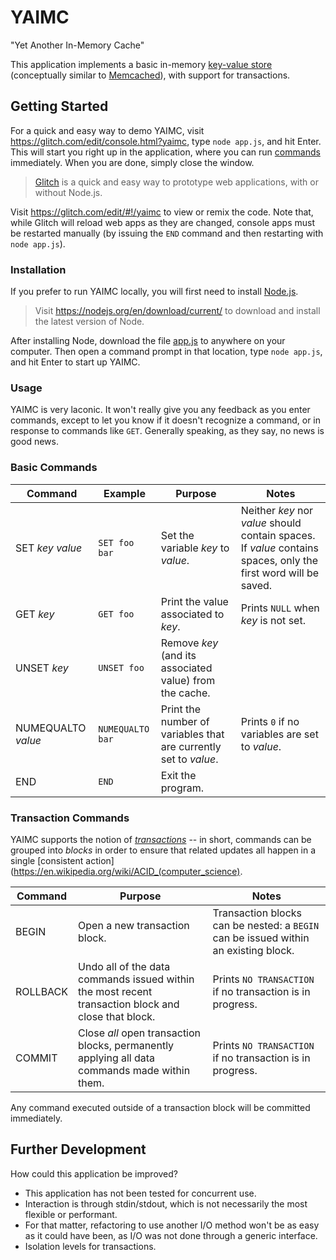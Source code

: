 # YAIMC
"Yet Another In-Memory Cache"

This application implements a basic in-memory [key-value store](https://en.wikipedia.org/wiki/Key-value_database) (conceptually similar to [Memcached](https://memcached.org/)), with support for transactions.

## Getting Started

For a quick and easy way to demo YAIMC, visit https://glitch.com/edit/console.html?yaimc, type `node app.js`, and hit Enter. This will start you right up in the application, where you can run [commands](#basic-commands) immediately. When you are done, simply close the window.

> [Glitch](https://glitch.com/) is a quick and easy way to prototype web applications, with or without Node.js.

Visit https://glitch.com/edit/#!/yaimc to view or remix the code. Note that, while Glitch will reload web apps as they are changed, console apps must be restarted manually (by issuing the `END` command and then restarting with `node app.js`).

### Installation

If you prefer to run YAIMC locally, you will first need to install [Node.js](https://nodejs.org).

> Visit https://nodejs.org/en/download/current/ to download and install the latest version of Node.

After installing Node, download the file [app.js](app.js) to anywhere on your computer. Then open a command prompt in that location, type `node app.js`, and hit Enter to start up YAIMC.

### Usage

YAIMC is very laconic. It won't really give you any feedback as you enter commands, except to let you know if it doesn't recognize a command, or in response to commands like `GET`. Generally speaking, as they say, no news is good news.

### Basic Commands

| Command | Example | Purpose | Notes |
|---------|---------|---------|------|
| SET _key_ _value_ | `SET foo bar` | Set the variable _key_ to _value_. | Neither _key_ nor _value_ should contain spaces. If _value_ contains spaces, only the first word will be saved. |
| GET _key_ | `GET foo` | Print the value associated to _key_. | Prints `NULL` when _key_ is not set. |
| UNSET _key_ | `UNSET foo` | Remove _key_ (and its associated value) from the cache. | |
| NUMEQUALTO _value_ | `NUMEQUALTO bar` | Print the number of variables that are currently set to _value_. | Prints `0` if no variables are set to _value_. |
| END | `END` | Exit the program. | |

### Transaction Commands

YAIMC supports the notion of _[transactions](https://en.wikipedi.org/wiki/Database_transaction)_ -- in short, commands can be grouped into _blocks_ in order to ensure that related updates all happen in a single [consistent action](https://en.wikipedia.org/wiki/ACID_(computer_science).

| Command | Purpose | Notes |
|---------|---------|------|
| BEGIN | Open a new transaction block. | Transaction blocks can be nested: a `BEGIN` can be issued within an existing block. |
| ROLLBACK | Undo all of the data commands issued within the most recent transaction block and close that block. | Prints `NO TRANSACTION` if no transaction is in progress. |
| COMMIT | Close _all_ open transaction blocks, permanently applying all data commands made within them. | Prints `NO TRANSACTION` if no transaction is in progress. |

Any command executed outside of a transaction block will be committed immediately.

## Further Development

How could this application be improved?

* This application has not been tested for concurrent use.
* Interaction is through stdin/stdout, which is not necessarily the most flexible or performant.
* For that matter, refactoring to use another I/O method won't be as easy as it could have been, as I/O was not done through a generic interface.
* Isolation levels for transactions.